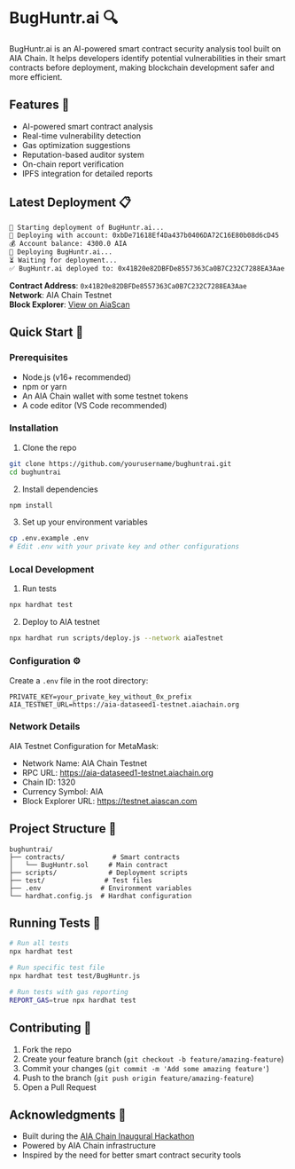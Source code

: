 # BugHuntr.ai 🔍

BugHuntr.ai is an AI-powered smart contract security analysis tool built on AIA Chain. It helps developers identify potential vulnerabilities in their smart contracts before deployment, making blockchain development safer and more efficient.

## Features 🚀

- AI-powered smart contract analysis
- Real-time vulnerability detection
- Gas optimization suggestions
- Reputation-based auditor system
- On-chain report verification
- IPFS integration for detailed reports

## Latest Deployment 📋

```bash
🚀 Starting deployment of BugHuntr.ai...
🔑 Deploying with account: 0xbDe71618Ef4Da437b0406DA72C16E80b08d6cD45
💰 Account balance: 4300.0 AIA
📄 Deploying BugHuntr.ai...
⏳ Waiting for deployment...
✅ BugHuntr.ai deployed to: 0x41B20e82DBFDe8557363Ca0B7C232C7288EA3Aae
```

**Contract Address**: `0x41B20e82DBFDe8557363Ca0B7C232C7288EA3Aae`  
**Network**: AIA Chain Testnet  
**Block Explorer**: [View on AiaScan](https://testnet.aiascan.com/address/0x41B20e82DBFDe8557363Ca0B7C232C7288EA3Aae)

## Quick Start 🌟

### Prerequisites

- Node.js (v16+ recommended)
- npm or yarn
- An AIA Chain wallet with some testnet tokens
- A code editor (VS Code recommended)

### Installation

1. Clone the repo
```bash
git clone https://github.com/yourusername/bughuntrai.git
cd bughuntrai
```

2. Install dependencies
```bash
npm install
```

3. Set up your environment variables
```bash
cp .env.example .env
# Edit .env with your private key and other configurations
```

### Local Development

1. Run tests
```bash
npx hardhat test
```

2. Deploy to AIA testnet
```bash
npx hardhat run scripts/deploy.js --network aiaTestnet
```

### Configuration ⚙️

Create a `.env` file in the root directory:
```plaintext
PRIVATE_KEY=your_private_key_without_0x_prefix
AIA_TESTNET_URL=https://aia-dataseed1-testnet.aiachain.org
```

### Network Details

AIA Testnet Configuration for MetaMask:
- Network Name: AIA Chain Testnet
- RPC URL: https://aia-dataseed1-testnet.aiachain.org
- Chain ID: 1320
- Currency Symbol: AIA
- Block Explorer URL: https://testnet.aiascan.com

## Project Structure 📁

```
bughuntrai/
├── contracts/            # Smart contracts
│   └── BugHuntr.sol     # Main contract
├── scripts/             # Deployment scripts
├── test/               # Test files
├── .env               # Environment variables
└── hardhat.config.js  # Hardhat configuration
```

## Running Tests 🧪

```bash
# Run all tests
npx hardhat test

# Run specific test file
npx hardhat test test/BugHuntr.js

# Run tests with gas reporting
REPORT_GAS=true npx hardhat test
```

## Contributing 🤝

1. Fork the repo
2. Create your feature branch (`git checkout -b feature/amazing-feature`)
3. Commit your changes (`git commit -m 'Add some amazing feature'`)
4. Push to the branch (`git push origin feature/amazing-feature`)
5. Open a Pull Request

## Acknowledgments 🙏

- Built during the [AIA Chain Inaugural Hackathon](https://www.hackquest.io/en/hackathon/explore/AIA-Chain-Inaugural-Hackathon)
- Powered by AIA Chain infrastructure
- Inspired by the need for better smart contract security tools